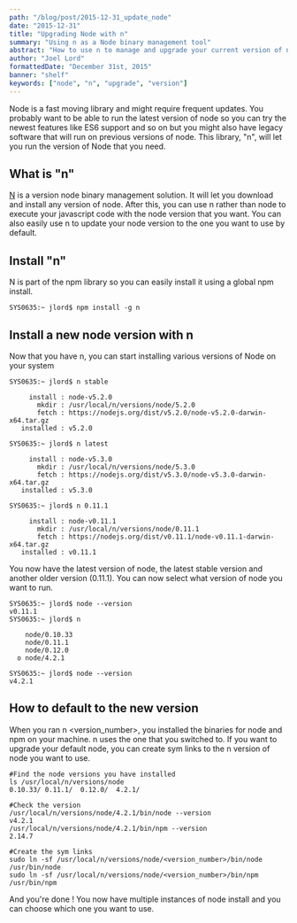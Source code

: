 ```yaml
---
path: "/blog/post/2015-12-31_update_node"
date: "2015-12-31"
title: "Upgrading Node with n"
summary: "Using n as a Node binary management tool"
abstract: "How to use n to manage and upgrade your current version of node."
author: "Joel Lord"
formattedDate: "December 31st, 2015"
banner: "shelf"
keywords: ["node", "n", "upgrade", "version"]
---
```

Node is a fast moving library and might require frequent updates. You
probably want to be able to run the latest version of node so you can
try the newest features like ES6 support and so on but you might also
have legacy software that will run on previous versions of node. This
library, "n", will let you run the version of Node that you need.

## What is "n"

[N](https://github.com/tj/n) is a version node binary management
solution. It will let you download and install any version of node.
After this, you can use n rather than node to execute your javascript
code with the node version that you want. You can also easily use n to
update your node version to the one you want to use by default.

## Install "n"

N is part of the npm library so you can easily install it using a global
npm install.

    SYS0635:~ jlord$ npm install -g n

## Install a new node version with n

Now that you have n, you can start installing various versions of Node
on your system

    SYS0635:~ jlord$ n stable
    
         install : node-v5.2.0
           mkdir : /usr/local/n/versions/node/5.2.0
           fetch : https://nodejs.org/dist/v5.2.0/node-v5.2.0-darwin-x64.tar.gz
       installed : v5.2.0
    
    SYS0635:~ jlord$ n latest
    
         install : node-v5.3.0
           mkdir : /usr/local/n/versions/node/5.3.0
           fetch : https://nodejs.org/dist/v5.3.0/node-v5.3.0-darwin-x64.tar.gz
       installed : v5.3.0
    
    SYS0635:~ jlord$ n 0.11.1
    
         install : node-v0.11.1
           mkdir : /usr/local/n/versions/node/0.11.1
           fetch : https://nodejs.org/dist/v0.11.1/node-v0.11.1-darwin-x64.tar.gz
       installed : v0.11.1

You now have the latest version of node, the latest stable version and
another older version (0.11.1). You can now select what version of node
you want to run.

    SYS0635:~ jlord$ node --version
    v0.11.1
    SYS0635:~ jlord$ n
    
        node/0.10.33
        node/0.11.1
        node/0.12.0
      o node/4.2.1
    
    SYS0635:~ jlord$ node --version
    v4.2.1

## How to default to the new version

When you ran n \<version\_number\>, you installed the binaries for node
and npm on your machine. n uses the one that you switched to. If you
want to upgrade your default node, you can create sym links to the n
version of node you want to use.

    #Find the node versions you have installed
    ls /usr/local/n/versions/node
    0.10.33/ 0.11.1/  0.12.0/  4.2.1/
    
    #Check the version
    /usr/local/n/versions/node/4.2.1/bin/node --version
    v4.2.1
    /usr/local/n/versions/node/4.2.1/bin/npm --version
    2.14.7
    
    #Create the sym links
    sudo ln -sf /usr/local/n/versions/node/<version_number>/bin/node /usr/bin/node
    sudo ln -sf /usr/local/n/versions/node/<version_number>/bin/npm /usr/bin/npm

And you're done \! You now have multiple instances of node install and
you can choose which one you want to use.

